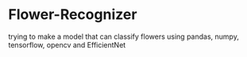 # Flower-Recognizer
trying to make a model that can classify flowers using pandas, numpy, tensorflow, opencv and EfficientNet
